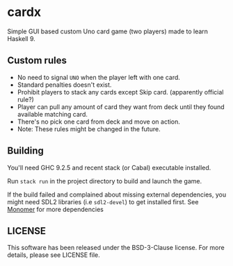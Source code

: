 # cardx

Simple GUI based custom Uno card game (two players) made to learn Haskell 9.


## Custom rules
- No need to signal `UNO` when the player left with one card.
- Standard penalties doesn't exist.
- Prohibit players to stack any cards except Skip card. (apparently official rule?)
- Player can pull any amount of card they want from deck until they found 
available matching card. 
- There's no pick one card from deck and move on action.
- Note: These rules might be changed in the future.

## Building

You'll need GHC 9.2.5 and recent stack (or Cabal) executable installed.

Run `stack run` in the project directory to build and launch the game.

If the build failed and complained about missing external dependencies, you
might need SDL2 libraries (i.e `sdl2-devel`) to get installed first. See
[Monomer](https://github.com/fjvallarino/monomer) for more dependencies

## LICENSE
This software has been released under the BSD-3-Clause license.
For more details, please see LICENSE file.